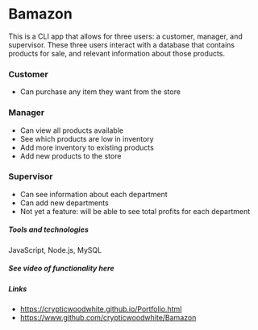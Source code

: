 # Bamazon

This is a CLI app that allows for three users: a customer, manager, and supervisor. These three users interact with a database that contains products for sale, and relevant information about those products.

### Customer
- Can purchase any item they want from the store

### Manager
- Can view all products available
- See which products are low in inventory
- Add more inventory to existing products
- Add new products to the store

### Supervisor
- Can see information about each department
- Can add new departments
- Not yet a feature: will be able to see total profits for each department

##### Tools and technologies
JavaScript, Node.js, MySQL

##### See video of functionality here

##### Links
- https://crypticwoodwhite.github.io/Portfolio.html
- https://www.github.com/crypticwoodwhite/Bamazon
